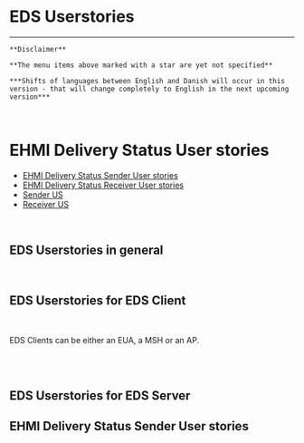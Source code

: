 # EDS Userstories

***

    **Disclaimer** 
    
    **The menu items above marked with a star are yet not specified**
    
    ***Shifts of languages between English and Danish will occur in this version - that will change completely to English in the next upcoming version***
    
<br/> 

# EHMI Delivery Status User stories

- [EHMI Delivery Status Sender User stories](#ehmi-delivery-status-sender-user-stories)
- [EHMI Delivery Status Receiver User stories](#ehmi-delivery-status-receiver-user-stories)
- [Sender US](sender.md)
- [Receiver US](receiver.md)

<br/> 

## EDS Userstories in general



<br/> 

## EDS Userstories for EDS Client

<br/> 

EDS Clients can be either an EUA, a MSH or an AP.

<br/> 


<br/> 

## EDS Userstories for EDS Server


## EHMI Delivery Status Sender User stories

